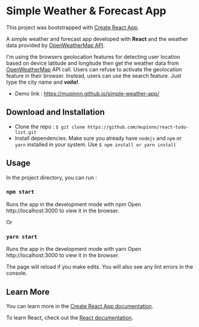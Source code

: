 # Simple Weather & Forecast App

This project was bootstrapped with [Create React App](https://github.com/facebook/create-react-app).

A simple weather and forecast app developed with **React** and the weather data provided by [OpenWeatherMap API](https://openweathermap.org).

I'm using the browsers geolocation features for detecting user location based on device latitude and longitude then get the weather data from [OpenWeatherMap](https://openweathermap.org/) API call. Users can refuse to activate the geolocation feature in their browser. Instead, users can use the search feature. Just type the city name and ***voila!***.

- Demo link : https://mupinnn.github.io/simple-weather-app/

## Download and Installation
- Clone the repo : `$ git clone https://github.com/mupinnn/react-todo-list.git`
- Install dependencies. Make sure you already have `nodejs` and `npm` or `yarn` installed in your system. Use `$ npm install or yarn install`

## Usage
In the project directory, you can run :

### `npm start`
Runs the app in the development mode with npm
Open http://localhost:3000 to view it in the browser.

Or

### `yarn start`
Runs the app in the development mode with yarn
Open http://localhost:3000 to view it in the browser.

The page will reload if you make edits.
You will also see any lint errors in the console.

## Learn More

You can learn more in the [Create React App documentation](https://facebook.github.io/create-react-app/docs/getting-started).

To learn React, check out the [React documentation](https://reactjs.org/).